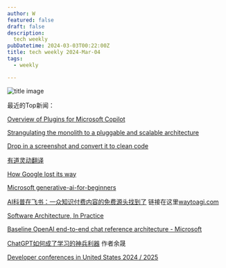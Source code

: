 ```yaml
---
author: W
featured: false
draft: false
description:
  tech weekly
pubDatetime: 2024-03-03T00:22:00Z
title: tech weekly 2024-Mar-04
tags:
  - weekly

---
```


![title image](https://images.unsplash.com/photo-1522643062452-f5b403123bdf?ixlib=rb-4.0.3&ixid=M3wxMjA3fDB8MHxwaG90by1wYWdlfHx8fGVufDB8fHx8fA%3D%3D&auto=format&fit=crop&w=1470&q=80)

最近的Top新闻：

[Overview of Plugins for Microsoft Copilot](https://learn.microsoft.com/en-us/copilot-plugins/overview)

[Strangulating the monolith to a pluggable and scalable architecture](https://medium.com/mcdonalds-technical-blog/strangulating-the-monolith-to-a-pluggable-and-scalable-architecture-f86f068c4224)

[Drop in a screenshot and convert it to clean code](https://github.com/abi/screenshot-to-code)

[有道灵动翻译](https://magicfanyi.youdao.com/)

[How Google lost its way](https://www.businessinsider.com/google-gemini-ai-layoffs-innovation-boring-2024-2)

[Microsoft generative-ai-for-beginners](https://github.com/microsoft/generative-ai-for-beginners)

[AI科普在飞书：一众知识付费内容的免费源头找到了](https://mp.weixin.qq.com/s/3DVgBCMzrqZUnkk8ASfi2Q) 链接在这里[waytoagi.com](https://new.waytoagi.com/)

[Software Architecture, In Practice](https://blogs.newardassociates.com/blog/2024/software-architecture-in-practice.html)

[Baseline OpenAI end-to-end chat reference architecture - Microsoft](https://learn.microsoft.com/en-us/azure/architecture/ai-ml/architecture/baseline-openai-e2e-chat)

[ChatGPT如何成了学习的神兵利器](https://mp.weixin.qq.com/s/ECFxhRj-Dko097gukaSCTA) 作者余晟

[Developer conferences in United States 2024 / 2025](https://dev.events/AM/US)

